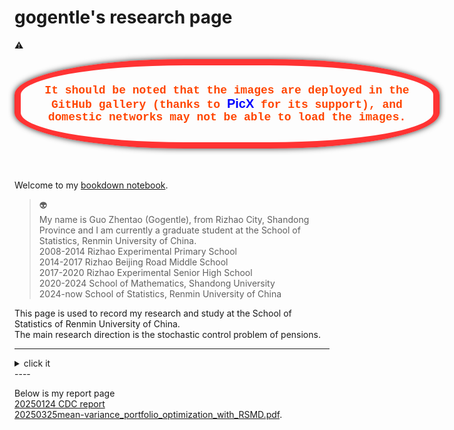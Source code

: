 # gogentle's research page

⚠️  
<div style="width: 600px; padding: 30px; border: 10px solid rgba(255, 0, 0, 0.8); border-radius: 40%; box-shadow: 0 0 10px rgba(0, 0, 0, 0.8); background-color: rgba(255, 255, 255, 0.1); display: flex; align-items: center; justify-content: center; margin-bottom: 50px;">
    <strong style="color: orangered; text-align: center; font-size: 18px; font-family: 'Courier New', Courier, monospace;">
        It should be noted that the images are deployed in the GitHub gallery (thanks to 
        <span style="color: blue; font-family: Arial, sans-serif; font-size: 20px;">PicX</span> for its support), 
        and domestic networks may not be able to load the images.
    </strong>
</div>

Welcome to my [bookdown notebook](https://go9entle.github.io/mybookdown).  

>👽       
>My name is Guo Zhentao (Gogentle), from Rizhao City, Shandong Province and I am currently a graduate student at the School of Statistics, Renmin University of China.  
>2008-2014 Rizhao Experimental Primary School    
>2014-2017 Rizhao Beijing Road Middle School     
>2017-2020 Rizhao Experimental Senior High School  
>2020-2024 School of Mathematics, Shandong University  
>2024-now  School of Statistics, Renmin University of China  

This page is used to record my research and study at the School of Statistics of Renmin University of China.  
The main research direction is the stochastic control problem of pensions.  

----
<details>
  <summary>click it</summary>
But there is nothing left here.
</details>
----

Below is my report page  
[20250124 CDC report](/CDC.html)  
[20250325mean-variance_portfolio_optimization_with_RSMD.pdf](/mean-variance_portfolio_optimization_with_RSMD.pdf).  







